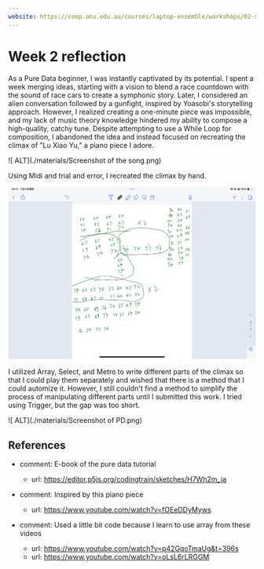 ```yaml
---
website: https://comp.anu.edu.au/courses/laptop-ensemble/workshops/02-synthesis-1/
---
```


# Week 2 reflection

As a Pure Data beginner, I was instantly captivated by its potential. I spent a week merging ideas, starting with a vision to blend a race countdown with the sound of race cars to create a symphonic story. Later, I considered an alien conversation followed by a gunfight, inspired by Yoasobi's storytelling approach. However, I realized creating a one-minute piece was impossible, and my lack of music theory knowledge hindered my ability to compose a high-quality, catchy tune. Despite attempting to use a While Loop for composition, I abandoned the idea and instead focused on recreating the climax of "Lu Xiao Yu," a piano piece I adore. 

![ ALT](./materials/Screenshot of the song.png)

Using Midi and trial and error, I recreated the climax by hand. 

![ ALT](./materials/Notes.jpeg)

I utilized Array, Select, and Metro to write different parts of the climax so that I could play them separately and wished that there is a method that I could automize it. However, I still couldn't find a method to simplify the process of manipulating different parts until I submitted this work. I tried using Trigger, but the gap was too short.
 
![ ALT](./materials/Screenshot of PD.png)

## References
- comment: E-book of the pure data tutorial
    - url: https://editor.p5js.org/codingtrain/sketches/H7Wh2m_ja

- comment: Inspired by this piano piece 
    - url: https://www.youtube.com/watch?v=fOEeDDyMyws

- comment: Used a little bit code because I learn to use array from these videos
    - url: https://www.youtube.com/watch?v=p42GqoTmaUg&t=396s
    - url: https://www.youtube.com/watch?v=oLsL6rLRGGM
